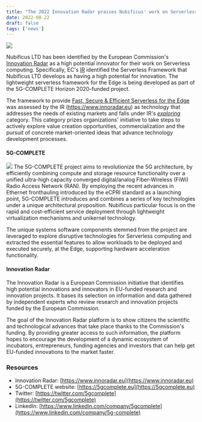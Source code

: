 ```yaml
---
title: "The 2022 Innovation Radar praises Nubificus' work on Serverless Computing"
date: 2022-08-22
draft: false
tags: ['news']
---
```


![](/images/ir-logo.png#floatright)


Nubificus LTD has been identified by the European Commission's [Innovation
Radar](https://www.innoradar.eu) as a high potential innovator for their work
on Serverless computing. Specifically, EC's [IR](https://www.innoradar.eu)
identified the Serverless Framework that Nubificus LTD develops as having a
high potential for innovation. The lightweight serverless framework for the
Edge is being developed as part of the 5G-COMPLETE Horizon 2020-funded project.

The framework to provide [Fast, Secure & Efficient Serverless for the
Edge](https://www.innoradar.eu/innovation/43607) was assessed by the IR
(https://www.innoradar.eu) as technology that addresses the needs of existing
markets and falls under IR's
*[exploring](https://www.innoradar.eu/methodology/#maturity-info)* category.
This category prizes organizations' initiative to take steps to actively
explore value creation opportunities, commercialization and the pursuit of
concrete market-oriented ideas that advance technology development processes.

#### 5G-COMPLETE

![](/images/cropped-5g-complete-logo-horizontal.png#floatleft)
The 5G-COMPLETE project aims to revolutionize the 5G architecture, by
efficiently combining compute and storage resource functionality over a unified
ultra-high capacity converged digital/analog Fiber-Wireless (FiWi) Radio Access
Network (RAN). By employing the recent advances in Ethernet fronthauling
introduced by the eCPRI standard as a launching point, 5G-COMPLETE introduces
and combines a series of key technologies under a unique architectural
proposition. Nubificus particular focus is on the rapid and cost-efficient
service deployment through lightweight virtualization mechanisms and unikernel
technology.

The unique systems software components stemmed from the project are leveraged
to explore disruptive technologies for Serverless computing and extracted the
essential features to allow workloads to be deployed and executed securely, at
the Edge, supporting hardware acceleration functionality. 

#### Innovation Radar

The Innovation Radar is a European Commission initiative that identifies high
potential innovations and innovators in EU-funded research and innovation
projects. It bases its selection on information and data gathered by
independent experts who review research and innovation projects funded by the
European Commission.

The goal of the Innovation Radar platform is to show citizens the scientific
and technological advances that take place thanks to the Commission's funding.
By providing greater access to such information, the platform hopes to
encourage the development of a dynamic ecosystem of incubators, entrepreneurs,
funding agencies and investors that can help get EU-funded innovations to the
market faster.

### Resources

- Innovation Radar: [https://www.innoradar.eu](https://www.innoradar.eu)
- 5G-COMPLETE website: [https://5gcomplete.eu](https://5gcomplete.eu)
- Twitter: [https://twitter.com/5gcomplete](https://twitter.com/5gcomplete)
- LinkedIn: [https://www.linkedin.com/company/5gcomplete](https://www.linkedin.com/company/5g-complete)